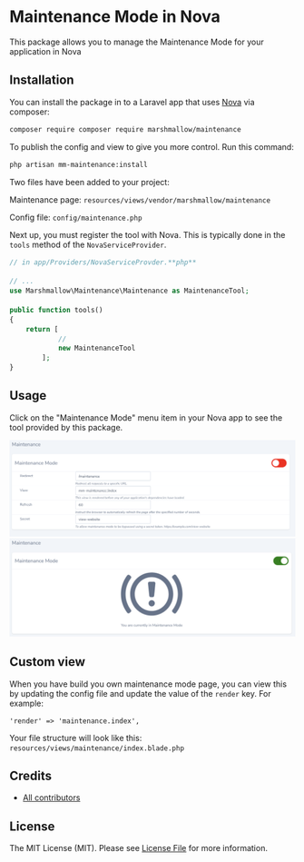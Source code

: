 # Maintenance Mode in Nova

This package allows you to manage the Maintenance Mode for your application in Nova

## Installation

You can install the package in to a Laravel app that uses [Nova](https://nova.laravel.com) via composer:

```bash
composer require composer require marshmallow/maintenance
```

To publish the config and view to give you more control. Run this command:

```bash
php artisan mm-maintenance:install
```

Two files have been added to your project:

Maintenance page:
`resources/views/vendor/marshmallow/maintenance`

Config file:
`config/maintenance.php`

Next up, you must register the tool with Nova. This is typically done in the `tools` method of the `NovaServiceProvider`.

```php
// in app/Providers/NovaServiceProvder.**php**

// ...
use Marshmallow\Maintenance\Maintenance as MaintenanceTool;

public function tools()
{
    return [
            //
            new MaintenanceTool
        ];
}
```

## Usage

Click on the "Maintenance Mode" menu item in your Nova app to see the tool provided by this package.

![Maintenance Mode config Screenshot](resources/images/maintenance-config.png)
![Maintenance Mode enabled Screenshot](resources/images/maintenance-enabled.png)

## Custom view

When you have build you own maintenance mode page, you can view this by updating the config file and update the value of the `render` key. For example:

```
'render' => 'maintenance.index',
```

Your file structure will look like this:
`resources/views/maintenance/index.blade.php`

## Credits

-   [All contributors](https://github.com/marshmallow-packages/laravel-nova-maintenance/graphs/contributors)

## License

The MIT License (MIT). Please see [License File](LICENSE.md) for more information.

